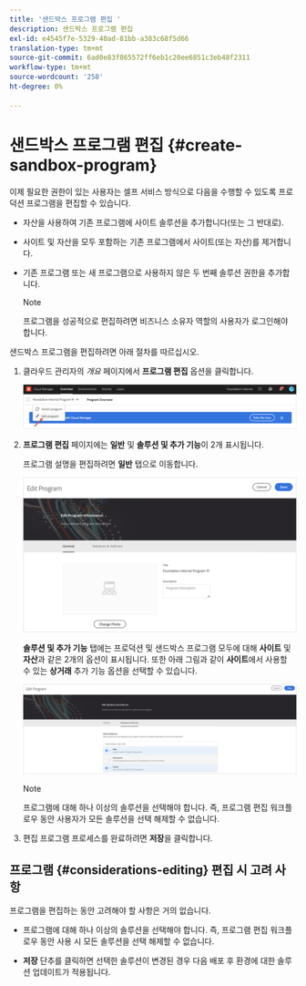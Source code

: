 ```yaml
---
title: '샌드박스 프로그램 편집 '
description: 샌드박스 프로그램 편집
exl-id: e4545f7e-5329-40ad-81bb-a383c68f5d66
translation-type: tm+mt
source-git-commit: 6ad0e83f865572ff6eb1c20ee6851c3eb48f2311
workflow-type: tm+mt
source-wordcount: '258'
ht-degree: 0%

---
```


# 샌드박스 프로그램 편집 {#create-sandbox-program}

이제 필요한 권한이 있는 사용자는 셀프 서비스 방식으로 다음을 수행할 수 있도록 프로덕션 프로그램을 편집할 수 있습니다.

* 자산을 사용하여 기존 프로그램에 사이트 솔루션을 추가합니다(또는 그 반대로).
* 사이트 및 자산을 모두 포함하는 기존 프로그램에서 사이트(또는 자산)를 제거합니다.
* 기존 프로그램 또는 새 프로그램으로 사용하지 않은 두 번째 솔루션 권한을 추가합니다.

   >[!NOTE]
   >프로그램을 성공적으로 편집하려면 비즈니스 소유자 역할의 사용자가 로그인해야 합니다.

샌드박스 프로그램을 편집하려면 아래 절차를 따르십시오.

1. 클라우드 관리자의 *개요* 페이지에서 **프로그램 편집** 옵션을 클릭합니다.

   ![](assets/edit-program-overview.png)

1. **프로그램 편집** 페이지에는 **일반** 및 **솔루션 및 추가 기능**&#x200B;이 2개 표시됩니다.

   프로그램 설명을 편집하려면 **일반** 탭으로 이동합니다.

   ![](assets/edit-program-general.png)

   **솔루션 및 추가 기능** 탭에는 프로덕션 및 샌드박스 프로그램 모두에 대해 **사이트** 및 **자산**&#x200B;과 같은 2개의 옵션이 표시됩니다. 또한 아래 그림과 같이 **사이트**&#x200B;에서 사용할 수 있는 **상거래** 추가 기능 옵션을 선택할 수 있습니다.

   ![](assets/edit-prg.png)

   >[!NOTE]
   >프로그램에 대해 하나 이상의 솔루션을 선택해야 합니다. 즉, 프로그램 편집 워크플로우 동안 사용자가 모든 솔루션을 선택 해제할 수 없습니다.

1. 편집 프로그램 프로세스를 완료하려면 **저장**&#x200B;을 클릭합니다.


## 프로그램 {#considerations-editing} 편집 시 고려 사항

프로그램을 편집하는 동안 고려해야 할 사항은 거의 없습니다.

* 프로그램에 대해 하나 이상의 솔루션을 선택해야 합니다. 즉, 프로그램 편집 워크플로우 동안 사용 시 모든 솔루션을 선택 해제할 수 없습니다.

* **저장** 단추를 클릭하면 선택한 솔루션이 변경된 경우 다음 배포 후 환경에 대한 솔루션 업데이트가 적용됩니다.
